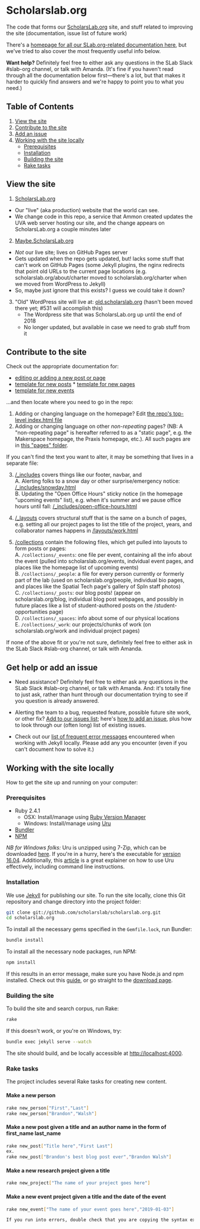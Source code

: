 # Scholarslab.org
The code that forms our [ScholarsLab.org]() site, and stuff related to improving the site (documentation, issue list of future work)

There's a [homepage for all our SLab.org-related documentation here](https://github.com/scholarslab/scholarslab.org/blob/master/docs/README.md), but we've tried to also cover the most frequently useful info below.

**Want help?** Definitely feel free to either ask any questions in the SLab Slack #slab-org channel, or talk with Amanda. (It's fine if you haven't read through all the documentation below first—there's a lot, but that makes it harder to quickly find answers and we're happy to point you to what you need.)

## Table of Contents

1. [View the site](#view-the-site)
2. [Contribute to the site](#contribute-to-the-site)
3. [Add an issue](#get-help-or-add-an-issue)
4. [Working with the site locally](#working-with-the-site-locally)
	* [Prerequisites](#prerequisites)
	* [Installation](#installation)
	* [Building the site](#building-the-site)
	* [Rake tasks](#rake-tasks)

## View the site

1. [ScholarsLab.org](https://scholarslab.lib.virginia.edu)
  * Our "live" (aka production) website that the world can see.
  * We change code in this repo, a service that Ammon created updates the UVA web server hosting our site, and the change appears on ScholarsLab.org a couple minutes later

2. [Maybe.ScholarsLab.org](http://maybe.scholarslab.org)
  * _Not_ our live site; lives on GitHub Pages server
  * Gets updated when the repo gets updated, but! lacks some stuff that can't work on GitHub Pages (some Jekyll plugins, the nginx redirects that point old URLs to the current page locations (e.g. scholarslab.org/about/charter moved to scholarslab.org/charter when we moved from WordPress to Jekyll)
  * So, maybe just ignore that this exists? I guess we could take it down?

3. "Old" WordPress site will live at: [old.scholarslab.org](http://old.scholarslab.org) (hasn't been moved there yet; #531 will accomplish this)  
	* The Wordpress site that was ScholarsLab.org up until the end of 2018  
	* No longer updated, but available in case we need to grab stuff from it

## Contribute to the site

Check out the appropriate documentation for:  
* [editing or adding a new post or page](https://github.com/scholarslab/scholarslab.org/blob/master/docs/authoring-and-editing.md)  
* [template for new posts](https://docs.google.com/document/d/1OWBTybWrpZuesu8BQVQTbpXMkIC5p-nyAW26DV7r_A4/edit?usp=sharing)    * [template for new pages](https://docs.google.com/document/d/10OeLQUflD5txvjPQXFPHRgCpzfvu9_c9LC7R6nfXLl4/edit?usp=sharing)  
* [template for new events](https://docs.google.com/document/d/1qLncvRa6aqQPpf2BtZwGJFf_vqrLTG6EB6qoyenZxLc/edit?usp=sharing)  

...and then locate where you need to go in the repo:  

1. Adding or changing language on the homepage? Edit [the repo's top-level index.html file](https://github.com/scholarslab/scholarslab.org/blob/master/index.html)  
2. Adding or changing language on other *non-repeating* pages? (NB: A "non-repeating page" is hereafter referred to as a "static page", e.g. the Makerspace homepage, the Praxis homepage, etc.). All such pages are in [this "pages" folder](https://github.com/scholarslab/scholarslab.org/tree/master/pages).  

If you can't find the text you want to alter, it may be something that lives in a separate file:  

3. [/_includes](https://github.com/scholarslab/scholarslab.org/tree/master/_includes) covers things like our footer, navbar, and     
	A. Alerting folks to a snow day or other surprise/emergency notice: [/_includes/snowday.html](https://github.com/scholarslab/scholarslab.org/blob/master/_includes/snowday.html)  
	B. Updating the "Open Office Hours" sticky notice (in the homepage "upcoming events" list), e.g. when it's summer and we pause office hours until fall: [/_includes/open-office-hours.html](https://github.com/scholarslab/scholarslab.org/blob/master/_includes/open-office-hours.html)  
	
4. [/_layouts](https://github.com/scholarslab/scholarslab.org/tree/master/_layouts) covers structural stuff that is the same on a bunch of pages, e.g. setting all our project pages to list the title of the project, years, and collaborator names happens in [/layouts/work.html](https://github.com/scholarslab/scholarslab.org/blob/master/_layouts/work.html)  
5. [/collections](https://github.com/scholarslab/scholarslab.org/tree/master/collections) contain the following files, which get pulled into layouts to form posts or pages:  
	A. `/collections/_events`: one file per event, containing all the info about the event (pulled into scholarslab.org/events, indvidual event pages, and places like the homepage list of upcoming events)  
	B. `/collections/_people`: a file for every person currently or formerly part of the lab (used on scholarslab.org/people, individual bio pages, and places like the Spatial Tech page's gallery of SpIn staff photos)  
	C. `/collections/_posts`: our blog posts! (appear on scholarslab.org/blog, individual blog post webpages, and possibly in future places like a list of student-authored posts on the /student-opportunities page)  
	D. `/collections/_spaces`: info about some of our physical locations  
	E. `/collections/_work`: our projects/chunks of work (on scholarslab.org/work and individual project pages)  

If none of the above fit or you're not sure, definitely feel free to either ask in the SLab Slack #slab-org channel, or talk with Amanda.

## Get help or add an issue

* Need assistance? Definitely feel free to either ask any questions in the SLab Slack #slab-org channel, or talk with Amanda. And: it's totally fine to just ask, rather than hunt through our documentation trying to see if you question is already answered.

* Alerting the team to a bug, requested feature, possible future site work, or other fix? [Add to our issues list](https://github.com/scholarslab/scholarslab.org/issues); here's [how to add an issue](https://github.com/scholarslab/scholarslab.org/blob/readme-rebooot/docs/adding-an-issue.md), plus how to look through our (often long) list of existing issues.

* Check out our [list of frequent error messages](https://github.com/scholarslab/scholarslab.org/blob/readme-rebooot/docs/common-jekyll-problems.md) encountered when working with Jekyll locally. Please add any you encounter (even if you can't document how to solve it.)

## Working with the site locally

How to get the site up and running on your computer:

### Prerequisites

- Ruby 2.4.1 
	* OSX: Install/manage using [Ruby Version Manager](https://rvm.io/)
	* Windows: Install/manage using [Uru](https://bitbucket.org/jonforums/uru/wiki/Downloads)
- [Bundler](https://bundler.io/)
- [NPM](https://nodejs.org/en/)

*NB for Windows folks:* Uru is unzipped using 7-Zip, which can be downloaded [here](http://www.7-zip.org/download.html). If you're in a hurry, here's the executable for [version 16.04](http://www.7-zip.org/a/7z1604-x64.exe). Additionally, this [article](https://www.neverletdown.net/2015/08/managing-multiple-ruby-versions-with-uru.html) is a great explainer on how to use Uru effectively, including command line instructions.

### Installation

We use [Jekyll](https://jekyllrb.com) for publishing our site. To run the site locally, clone this Git repository and change directory into the project folder:

```bash
git clone git://github.com/scholarslab/scholarslab.org.git
cd scholarslab.org
```

To install all the necessary gems specified in the `Gemfile.lock`, run Bundler:

```bash
bundle install
```

To install all the necessary node packages, run NPM:
```bash
npm install
```
If this results in an error message, make sure you have Node.js and npm installed. Check out this [guide](http://blog.teamtreehouse.com/install-node-js-npm-mac), or go straight to the [download page](https://nodejs.org/en/).

### Building the site

To build the site and search corpus, run Rake:
```bash
rake
```

If this doesn't work, or you're on Windows, try:
```bash
bundle exec jekyll serve --watch
```

The site should build, and be locally accessible at [http://localhost:4000](http://localhost:4000).

### Rake tasks

The project includes several Rake tasks for creating new content.

#### Make a new person
```bash
rake new_person["First","Last"]
rake new_person["Brandon","Walsh"]
```

#### Make a new post given a title and an author name in the form of first_name last_name
```bash
rake new_post["Title here","First Last"]
ex.
rake new_post["Brandon's best blog post ever","Brandon Walsh"]
```

#### Make a new research project given a title
```bash
rake new_project["The name of your project goes here"]
```

#### Make a new event project given a title and the date of the event
```bash
rake new_event["The name of your event goes here","2019-01-03"]

If you run into errors, double check that you are copying the syntax exactly - no extra spaces, comma outside the quotation marks, etc.
